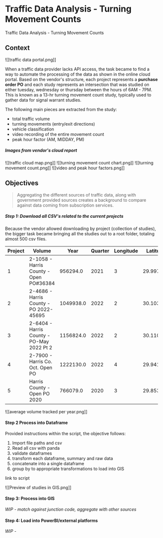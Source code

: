 # Traffic Data Analysis - Turning Movement Counts

Traffic Data Analysis - Turning Movement Counts

## Context 

![[traffic data portal.png]]

When a traffic data provider lacks API access, the task became to find a way to automate the processing of the data as shown in the online cloud portal.  Based on the vendor's structure, each project represents a **purchase order PO** and each study represents an intersection that was studied on either tuesday, wednesday or thursday between the hours of 6AM - 7PM. This is known as a 13-hr turning movement count study, typically used to gather data for signal warrant studies. 

The following main pieces are extracted from the study:
- total traffic volume 
- turning movements (entry/exit directions)
- vehicle classification
- video recording of the entire movement count 
- peak hour factor (AM, MIDDAY, PM)

##### Images from vendor's cloud report

![[traffic cloud map.png]]
![[turning movement count chart.png]]
![[turning movement count.png]]
![[video and peak hour factors.png]]

## Objectives 

> Aggregating the different sources of traffic data, along with government provided sources creates a background to compare against data coming from subscription services. 

##### Step 1: Download all CSV's related to the current projects 
Because the vendor allowed downloading by project (collection of studies), the bigger task became bringing all the studies out to a root folder, totaling almost 500 csv files. 

|Project|Volume|Year|Quarter|Longitude|Latitude|
|---|---|---|---|---|---|
|1|2-1058 - Harris County - Open PO#36384|956294.0|2021|3|29.997896|-95.797362|
|2|2-4686 - Harris County - PO 2022-45695|1049938.0|2022|2|30.103385|-95.499133|
|3|2-6404 - Harris County - PO-May 2022 Pt 2|1156824.0|2022|2|30.11023|-95.512759|
|4|2-7900 - Harris Co. Oct. Open PO|1222130.0|2022|4|29.941478|-95.762904|
|5|Harris County - Open PO 2020|766079.0|2020|3|29.853378|-95.683233|

![[average volume tracked per year.png]]

#### Step 2 Process into Dataframe

Provided instructions within the script, the objective follows: 
1. Import file paths and csv 
2. Read all csv with panda
3. validate dataframes
4. transform each dataframe, summary and raw data 
5. concatenate into a single dataframe
6. group by to appropriate transformations to load into GIS

link to script

![[Preview of studies in GIS.png]]


#### Step 3: Process into GIS 

*WIP - match against junction code, aggregate with other sources* 

#### Step 4: Load into PowerBI/external platforms

*WIP -*

